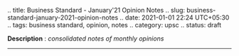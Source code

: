 .. title: Business Standard - January'21 Opinion Notes
.. slug: business-standard-january-2021-opinion-notes
.. date: 2021-01-01 22:24 UTC+05:30
.. tags: business standard, opinion, notes
.. category: upsc
.. status: draft

**Description** : *consolidated notes of monthly opinions*

***
<!-- TEASER_END -->